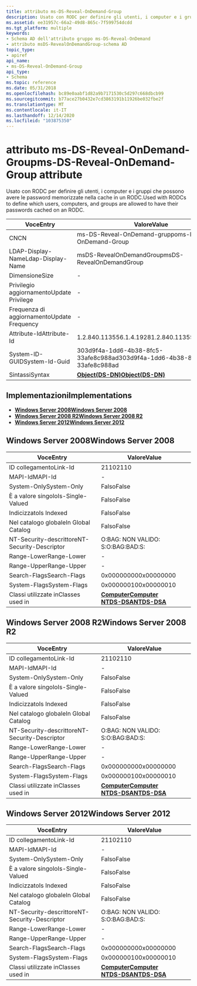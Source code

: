 ```yaml
---
title: attributo ms-DS-Reveal-OnDemand-Group
description: Usato con RODC per definire gli utenti, i computer e i gruppi che possono avere le password memorizzate nella cache in un RODC.
ms.assetid: ee31957c-66a2-49d8-865c-7f599754dcdd
ms.tgt_platform: multiple
keywords:
- Schema AD dell'attributo gruppo ms-DS-Reveal-OnDemand
- attributo msDS-RevealOnDemandGroup-schema AD
topic_type:
- apiref
api_name:
- ms-DS-Reveal-OnDemand-Group
api_type:
- Schema
ms.topic: reference
ms.date: 05/31/2018
ms.openlocfilehash: bc89e0aabf1d82a9b7171530c5d297c668dbcb99
ms.sourcegitcommit: b77ace27b0432e7cd3863191b11926be032fbe2f
ms.translationtype: MT
ms.contentlocale: it-IT
ms.lasthandoff: 12/14/2020
ms.locfileid: "103875350"
---
```

# <a name="ms-ds-reveal-ondemand-group-attribute"></a><span data-ttu-id="3555d-105">attributo ms-DS-Reveal-OnDemand-Group</span><span class="sxs-lookup"><span data-stu-id="3555d-105">ms-DS-Reveal-OnDemand-Group attribute</span></span>

<span data-ttu-id="3555d-106">Usato con RODC per definire gli utenti, i computer e i gruppi che possono avere le password memorizzate nella cache in un RODC.</span><span class="sxs-lookup"><span data-stu-id="3555d-106">Used with RODCs to define which users, computers, and groups are allowed to have their passwords cached on an RODC.</span></span>



| <span data-ttu-id="3555d-107">Voce</span><span class="sxs-lookup"><span data-stu-id="3555d-107">Entry</span></span> | <span data-ttu-id="3555d-108">Valore</span><span class="sxs-lookup"><span data-stu-id="3555d-108">Value</span></span> |
|-------------------|-----------------------------------------|
| <span data-ttu-id="3555d-109">CN</span><span class="sxs-lookup"><span data-stu-id="3555d-109">CN</span></span>                | <span data-ttu-id="3555d-110">ms-DS-Reveal-OnDemand-gruppo</span><span class="sxs-lookup"><span data-stu-id="3555d-110">ms-DS-Reveal-OnDemand-Group</span></span>             |
| <span data-ttu-id="3555d-111">LDAP-Display-Name</span><span class="sxs-lookup"><span data-stu-id="3555d-111">Ldap-Display-Name</span></span> | <span data-ttu-id="3555d-112">msDS-RevealOnDemandGroup</span><span class="sxs-lookup"><span data-stu-id="3555d-112">msDS-RevealOnDemandGroup</span></span>                |
| <span data-ttu-id="3555d-113">Dimensione</span><span class="sxs-lookup"><span data-stu-id="3555d-113">Size</span></span>              | \-                                      |
| <span data-ttu-id="3555d-114">Privilegio aggiornamento</span><span class="sxs-lookup"><span data-stu-id="3555d-114">Update Privilege</span></span>  | \-                                      |
| <span data-ttu-id="3555d-115">Frequenza di aggiornamento</span><span class="sxs-lookup"><span data-stu-id="3555d-115">Update Frequency</span></span>  | \-                                      |
| <span data-ttu-id="3555d-116">Attribute-Id</span><span class="sxs-lookup"><span data-stu-id="3555d-116">Attribute-Id</span></span>      | <span data-ttu-id="3555d-117">1.2.840.113556.1.4.1928</span><span class="sxs-lookup"><span data-stu-id="3555d-117">1.2.840.113556.1.4.1928</span></span>                 |
| <span data-ttu-id="3555d-118">System-ID-GUID</span><span class="sxs-lookup"><span data-stu-id="3555d-118">System-Id-Guid</span></span>    | <span data-ttu-id="3555d-119">303d9f4a-1dd6-4b38-8fc5-33afe8c988ad</span><span class="sxs-lookup"><span data-stu-id="3555d-119">303d9f4a-1dd6-4b38-8fc5-33afe8c988ad</span></span>    |
| <span data-ttu-id="3555d-120">Sintassi</span><span class="sxs-lookup"><span data-stu-id="3555d-120">Syntax</span></span>            | [<span data-ttu-id="3555d-121">**Object(DS-DN)**</span><span class="sxs-lookup"><span data-stu-id="3555d-121">**Object(DS-DN)**</span></span>](s-object-ds-dn.md) |



## <a name="implementations"></a><span data-ttu-id="3555d-122">Implementazioni</span><span class="sxs-lookup"><span data-stu-id="3555d-122">Implementations</span></span>

-   [<span data-ttu-id="3555d-123">**Windows Server 2008**</span><span class="sxs-lookup"><span data-stu-id="3555d-123">**Windows Server 2008**</span></span>](#windows-server-2008)
-   [<span data-ttu-id="3555d-124">**Windows Server 2008 R2**</span><span class="sxs-lookup"><span data-stu-id="3555d-124">**Windows Server 2008 R2**</span></span>](#windows-server-2008-r2)
-   [<span data-ttu-id="3555d-125">**Windows Server 2012**</span><span class="sxs-lookup"><span data-stu-id="3555d-125">**Windows Server 2012**</span></span>](#windows-server-2012)

## <a name="windows-server-2008"></a><span data-ttu-id="3555d-126">Windows Server 2008</span><span class="sxs-lookup"><span data-stu-id="3555d-126">Windows Server 2008</span></span>



| <span data-ttu-id="3555d-127">Voce</span><span class="sxs-lookup"><span data-stu-id="3555d-127">Entry</span></span> | <span data-ttu-id="3555d-128">Valore</span><span class="sxs-lookup"><span data-stu-id="3555d-128">Value</span></span> |
|------------------------|------------------------------------------------------------------------------------|
| <span data-ttu-id="3555d-129">ID collegamento</span><span class="sxs-lookup"><span data-stu-id="3555d-129">Link-Id</span></span>                | <span data-ttu-id="3555d-130">2110</span><span class="sxs-lookup"><span data-stu-id="3555d-130">2110</span></span>                                                                               |
| <span data-ttu-id="3555d-131">MAPI-Id</span><span class="sxs-lookup"><span data-stu-id="3555d-131">MAPI-Id</span></span>                | \-                                                                                 |
| <span data-ttu-id="3555d-132">System-Only</span><span class="sxs-lookup"><span data-stu-id="3555d-132">System-Only</span></span>            | <span data-ttu-id="3555d-133">Falso</span><span class="sxs-lookup"><span data-stu-id="3555d-133">False</span></span>                                                                              |
| <span data-ttu-id="3555d-134">È a valore singolo</span><span class="sxs-lookup"><span data-stu-id="3555d-134">Is-Single-Valued</span></span>       | <span data-ttu-id="3555d-135">Falso</span><span class="sxs-lookup"><span data-stu-id="3555d-135">False</span></span>                                                                              |
| <span data-ttu-id="3555d-136">Indicizzato</span><span class="sxs-lookup"><span data-stu-id="3555d-136">Is Indexed</span></span>             | <span data-ttu-id="3555d-137">Falso</span><span class="sxs-lookup"><span data-stu-id="3555d-137">False</span></span>                                                                              |
| <span data-ttu-id="3555d-138">Nel catalogo globale</span><span class="sxs-lookup"><span data-stu-id="3555d-138">In Global Catalog</span></span>      | <span data-ttu-id="3555d-139">Falso</span><span class="sxs-lookup"><span data-stu-id="3555d-139">False</span></span>                                                                              |
| <span data-ttu-id="3555d-140">NT-Security-descrittore</span><span class="sxs-lookup"><span data-stu-id="3555d-140">NT-Security-Descriptor</span></span> | <span data-ttu-id="3555d-141">O:BAG: NON VALIDO: S:</span><span class="sxs-lookup"><span data-stu-id="3555d-141">O:BAG:BAD:S:</span></span>                                                                       |
| <span data-ttu-id="3555d-142">Range-Lower</span><span class="sxs-lookup"><span data-stu-id="3555d-142">Range-Lower</span></span>            | \-                                                                                 |
| <span data-ttu-id="3555d-143">Range-Upper</span><span class="sxs-lookup"><span data-stu-id="3555d-143">Range-Upper</span></span>            | \-                                                                                 |
| <span data-ttu-id="3555d-144">Search-Flags</span><span class="sxs-lookup"><span data-stu-id="3555d-144">Search-Flags</span></span>           | <span data-ttu-id="3555d-145">0x00000000</span><span class="sxs-lookup"><span data-stu-id="3555d-145">0x00000000</span></span>                                                                         |
| <span data-ttu-id="3555d-146">System-Flags</span><span class="sxs-lookup"><span data-stu-id="3555d-146">System-Flags</span></span>           | <span data-ttu-id="3555d-147">0x00000010</span><span class="sxs-lookup"><span data-stu-id="3555d-147">0x00000010</span></span>                                                                         |
| <span data-ttu-id="3555d-148">Classi utilizzate in</span><span class="sxs-lookup"><span data-stu-id="3555d-148">Classes used in</span></span>        | [<span data-ttu-id="3555d-149">**Computer**</span><span class="sxs-lookup"><span data-stu-id="3555d-149">**Computer**</span></span>](c-computer.md)<br/> [<span data-ttu-id="3555d-150">**NTDS-DSA**</span><span class="sxs-lookup"><span data-stu-id="3555d-150">**NTDS-DSA**</span></span>](c-ntdsdsa.md)<br/> |



## <a name="windows-server-2008-r2"></a><span data-ttu-id="3555d-151">Windows Server 2008 R2</span><span class="sxs-lookup"><span data-stu-id="3555d-151">Windows Server 2008 R2</span></span>



| <span data-ttu-id="3555d-152">Voce</span><span class="sxs-lookup"><span data-stu-id="3555d-152">Entry</span></span> | <span data-ttu-id="3555d-153">Valore</span><span class="sxs-lookup"><span data-stu-id="3555d-153">Value</span></span> |
|------------------------|------------------------------------------------------------------------------------|
| <span data-ttu-id="3555d-154">ID collegamento</span><span class="sxs-lookup"><span data-stu-id="3555d-154">Link-Id</span></span>                | <span data-ttu-id="3555d-155">2110</span><span class="sxs-lookup"><span data-stu-id="3555d-155">2110</span></span>                                                                               |
| <span data-ttu-id="3555d-156">MAPI-Id</span><span class="sxs-lookup"><span data-stu-id="3555d-156">MAPI-Id</span></span>                | \-                                                                                 |
| <span data-ttu-id="3555d-157">System-Only</span><span class="sxs-lookup"><span data-stu-id="3555d-157">System-Only</span></span>            | <span data-ttu-id="3555d-158">Falso</span><span class="sxs-lookup"><span data-stu-id="3555d-158">False</span></span>                                                                              |
| <span data-ttu-id="3555d-159">È a valore singolo</span><span class="sxs-lookup"><span data-stu-id="3555d-159">Is-Single-Valued</span></span>       | <span data-ttu-id="3555d-160">Falso</span><span class="sxs-lookup"><span data-stu-id="3555d-160">False</span></span>                                                                              |
| <span data-ttu-id="3555d-161">Indicizzato</span><span class="sxs-lookup"><span data-stu-id="3555d-161">Is Indexed</span></span>             | <span data-ttu-id="3555d-162">Falso</span><span class="sxs-lookup"><span data-stu-id="3555d-162">False</span></span>                                                                              |
| <span data-ttu-id="3555d-163">Nel catalogo globale</span><span class="sxs-lookup"><span data-stu-id="3555d-163">In Global Catalog</span></span>      | <span data-ttu-id="3555d-164">Falso</span><span class="sxs-lookup"><span data-stu-id="3555d-164">False</span></span>                                                                              |
| <span data-ttu-id="3555d-165">NT-Security-descrittore</span><span class="sxs-lookup"><span data-stu-id="3555d-165">NT-Security-Descriptor</span></span> | <span data-ttu-id="3555d-166">O:BAG: NON VALIDO: S:</span><span class="sxs-lookup"><span data-stu-id="3555d-166">O:BAG:BAD:S:</span></span>                                                                       |
| <span data-ttu-id="3555d-167">Range-Lower</span><span class="sxs-lookup"><span data-stu-id="3555d-167">Range-Lower</span></span>            | \-                                                                                 |
| <span data-ttu-id="3555d-168">Range-Upper</span><span class="sxs-lookup"><span data-stu-id="3555d-168">Range-Upper</span></span>            | \-                                                                                 |
| <span data-ttu-id="3555d-169">Search-Flags</span><span class="sxs-lookup"><span data-stu-id="3555d-169">Search-Flags</span></span>           | <span data-ttu-id="3555d-170">0x00000000</span><span class="sxs-lookup"><span data-stu-id="3555d-170">0x00000000</span></span>                                                                         |
| <span data-ttu-id="3555d-171">System-Flags</span><span class="sxs-lookup"><span data-stu-id="3555d-171">System-Flags</span></span>           | <span data-ttu-id="3555d-172">0x00000010</span><span class="sxs-lookup"><span data-stu-id="3555d-172">0x00000010</span></span>                                                                         |
| <span data-ttu-id="3555d-173">Classi utilizzate in</span><span class="sxs-lookup"><span data-stu-id="3555d-173">Classes used in</span></span>        | [<span data-ttu-id="3555d-174">**Computer**</span><span class="sxs-lookup"><span data-stu-id="3555d-174">**Computer**</span></span>](c-computer.md)<br/> [<span data-ttu-id="3555d-175">**NTDS-DSA**</span><span class="sxs-lookup"><span data-stu-id="3555d-175">**NTDS-DSA**</span></span>](c-ntdsdsa.md)<br/> |



## <a name="windows-server-2012"></a><span data-ttu-id="3555d-176">Windows Server 2012</span><span class="sxs-lookup"><span data-stu-id="3555d-176">Windows Server 2012</span></span>



| <span data-ttu-id="3555d-177">Voce</span><span class="sxs-lookup"><span data-stu-id="3555d-177">Entry</span></span> | <span data-ttu-id="3555d-178">Valore</span><span class="sxs-lookup"><span data-stu-id="3555d-178">Value</span></span> |
|------------------------|------------------------------------------------------------------------------------|
| <span data-ttu-id="3555d-179">ID collegamento</span><span class="sxs-lookup"><span data-stu-id="3555d-179">Link-Id</span></span>                | <span data-ttu-id="3555d-180">2110</span><span class="sxs-lookup"><span data-stu-id="3555d-180">2110</span></span>                                                                               |
| <span data-ttu-id="3555d-181">MAPI-Id</span><span class="sxs-lookup"><span data-stu-id="3555d-181">MAPI-Id</span></span>                | \-                                                                                 |
| <span data-ttu-id="3555d-182">System-Only</span><span class="sxs-lookup"><span data-stu-id="3555d-182">System-Only</span></span>            | <span data-ttu-id="3555d-183">Falso</span><span class="sxs-lookup"><span data-stu-id="3555d-183">False</span></span>                                                                              |
| <span data-ttu-id="3555d-184">È a valore singolo</span><span class="sxs-lookup"><span data-stu-id="3555d-184">Is-Single-Valued</span></span>       | <span data-ttu-id="3555d-185">Falso</span><span class="sxs-lookup"><span data-stu-id="3555d-185">False</span></span>                                                                              |
| <span data-ttu-id="3555d-186">Indicizzato</span><span class="sxs-lookup"><span data-stu-id="3555d-186">Is Indexed</span></span>             | <span data-ttu-id="3555d-187">Falso</span><span class="sxs-lookup"><span data-stu-id="3555d-187">False</span></span>                                                                              |
| <span data-ttu-id="3555d-188">Nel catalogo globale</span><span class="sxs-lookup"><span data-stu-id="3555d-188">In Global Catalog</span></span>      | <span data-ttu-id="3555d-189">Falso</span><span class="sxs-lookup"><span data-stu-id="3555d-189">False</span></span>                                                                              |
| <span data-ttu-id="3555d-190">NT-Security-descrittore</span><span class="sxs-lookup"><span data-stu-id="3555d-190">NT-Security-Descriptor</span></span> | <span data-ttu-id="3555d-191">O:BAG: NON VALIDO: S:</span><span class="sxs-lookup"><span data-stu-id="3555d-191">O:BAG:BAD:S:</span></span>                                                                       |
| <span data-ttu-id="3555d-192">Range-Lower</span><span class="sxs-lookup"><span data-stu-id="3555d-192">Range-Lower</span></span>            | \-                                                                                 |
| <span data-ttu-id="3555d-193">Range-Upper</span><span class="sxs-lookup"><span data-stu-id="3555d-193">Range-Upper</span></span>            | \-                                                                                 |
| <span data-ttu-id="3555d-194">Search-Flags</span><span class="sxs-lookup"><span data-stu-id="3555d-194">Search-Flags</span></span>           | <span data-ttu-id="3555d-195">0x00000000</span><span class="sxs-lookup"><span data-stu-id="3555d-195">0x00000000</span></span>                                                                         |
| <span data-ttu-id="3555d-196">System-Flags</span><span class="sxs-lookup"><span data-stu-id="3555d-196">System-Flags</span></span>           | <span data-ttu-id="3555d-197">0x00000010</span><span class="sxs-lookup"><span data-stu-id="3555d-197">0x00000010</span></span>                                                                         |
| <span data-ttu-id="3555d-198">Classi utilizzate in</span><span class="sxs-lookup"><span data-stu-id="3555d-198">Classes used in</span></span>        | [<span data-ttu-id="3555d-199">**Computer**</span><span class="sxs-lookup"><span data-stu-id="3555d-199">**Computer**</span></span>](c-computer.md)<br/> [<span data-ttu-id="3555d-200">**NTDS-DSA**</span><span class="sxs-lookup"><span data-stu-id="3555d-200">**NTDS-DSA**</span></span>](c-ntdsdsa.md)<br/> |



 

 





